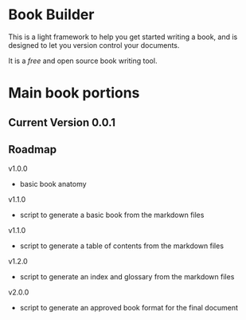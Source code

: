 # Book Builder
This is a light framework to help you get started writing a book, and is designed to let you version control your documents.

It is a *free* and open source book writing tool.

# Main book portions

###

## Current Version 0.0.1

## Roadmap

v1.0.0
* basic book anatomy

v1.1.0
* script to generate a basic book from the markdown files

v1.1.0
* script to generate a table of contents from the markdown files

v1.2.0
* script to generate an index and glossary from the markdown files

v2.0.0
* script to generate an approved book format for the final document
